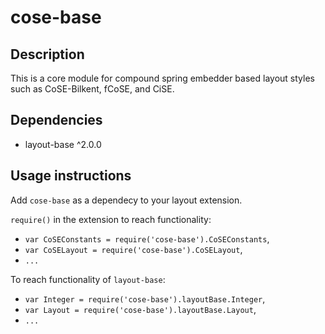 cose-base
================================================================================

## Description

This is a core module for compound spring embedder based layout styles such as CoSE-Bilkent, fCoSE, and CiSE.

## Dependencies

 * layout-base ^2.0.0

## Usage instructions

Add `cose-base` as a dependecy to your layout extension.

`require()` in the extension to reach functionality:

 * `var CoSEConstants = require('cose-base').CoSEConstants`,
 * `var CoSELayout = require('cose-base').CoSELayout`,
 * `...`

To reach functionality of `layout-base`:

 * `var Integer = require('cose-base').layoutBase.Integer`,
 * `var Layout = require('cose-base').layoutBase.Layout`,
 * `...`
